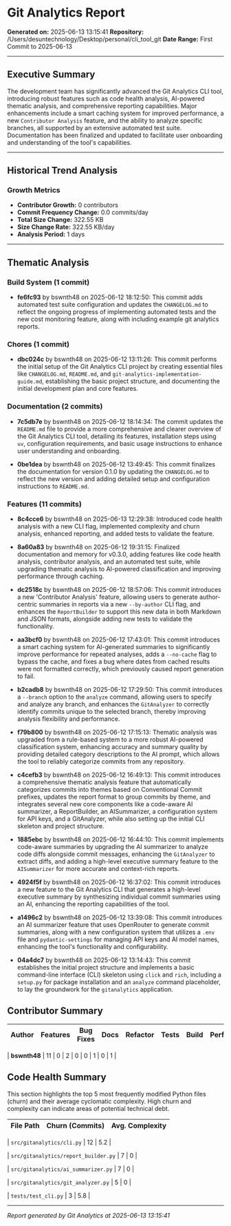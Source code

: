 # Git Analytics Report

**Generated on:** 2025-06-13 13:15:41
**Repository:** /Users/desuntechnology/Desktop/personal/cli_tool_git
**Date Range:** First Commit to 2025-06-13

---

## Executive Summary

The development team has significantly advanced the Git Analytics CLI tool, introducing robust features such as code health analysis, AI-powered thematic analysis, and comprehensive reporting capabilities. Major enhancements include a smart caching system for improved performance, a new `Contributor Analysis` feature, and the ability to analyze specific branches, all supported by an extensive automated test suite. Documentation has been finalized and updated to facilitate user onboarding and understanding of the tool's capabilities.

---


## Historical Trend Analysis

### Growth Metrics
- **Contributor Growth:** 0 contributors
- **Commit Frequency Change:** 0.0 commits/day
- **Total Size Change:** 322.55 KB
- **Size Change Rate:** 322.55 KB/day
- **Analysis Period:** 1 days




---

## Thematic Analysis


### Build System (1 commit)

- **fe6fc93** by bswnth48 on 2025-06-12 18:12:50: This commit adds automated test suite configuration and updates the `CHANGELOG.md` to reflect the ongoing progress of implementing automated tests and the new cost monitoring feature, along with including example git analytics reports.


### Chores (1 commit)

- **dbc024c** by bswnth48 on 2025-06-12 13:11:26: This commit performs the initial setup of the Git Analytics CLI project by creating essential files like `CHANGELOG.md`, `README.md`, and `git-analytics-implementation-guide.md`, establishing the basic project structure, and documenting the initial development plan and core features.


### Documentation (2 commits)

- **7c5db7e** by bswnth48 on 2025-06-12 18:14:34: The commit updates the `README.md` file to provide a more comprehensive and clearer overview of the Git Analytics CLI tool, detailing its features, installation steps using `uv`, configuration requirements, and basic usage instructions to enhance user understanding and onboarding.

- **0be1dea** by bswnth48 on 2025-06-12 13:49:45: This commit finalizes the documentation for version 0.1.0 by updating the `CHANGELOG.md` to reflect the new version and adding detailed setup and configuration instructions to `README.md`.


### Features (11 commits)

- **8c4cce6** by bswnth48 on 2025-06-13 12:29:38: Introduced code health analysis with a new CLI flag, implemented complexity and churn analysis, enhanced reporting, and added tests to validate the feature.

- **8a60a83** by bswnth48 on 2025-06-12 19:31:15: Finalized documentation and memory for v0.3.0, adding features like code health analysis, contributor analysis, and an automated test suite, while upgrading thematic analysis to AI-powered classification and improving performance through caching.

- **dc2518c** by bswnth48 on 2025-06-12 18:57:06: This commit introduces a new 'Contributor Analysis' feature, allowing users to generate author-centric summaries in reports via a new `--by-author` CLI flag, and enhances the `ReportBuilder` to support this new data in both Markdown and JSON formats, alongside adding new tests to validate the functionality.

- **aa3bcf0** by bswnth48 on 2025-06-12 17:43:01: This commit introduces a smart caching system for AI-generated summaries to significantly improve performance for repeated analyses, adds a `--no-cache` flag to bypass the cache, and fixes a bug where dates from cached results were not formatted correctly, which previously caused report generation to fail.

- **b2cadb8** by bswnth48 on 2025-06-12 17:29:50: This commit introduces a `--branch` option to the `analyze` command, allowing users to specify and analyze any branch, and enhances the `GitAnalyzer` to correctly identify commits unique to the selected branch, thereby improving analysis flexibility and performance.

- **f79b800** by bswnth48 on 2025-06-12 17:15:13: Thematic analysis was upgraded from a rule-based system to a more robust AI-powered classification system, enhancing accuracy and summary quality by providing detailed category descriptions to the AI prompt, which allows the tool to reliably categorize commits from any repository.

- **c4cefb3** by bswnth48 on 2025-06-12 16:49:13: This commit introduces a comprehensive thematic analysis feature that automatically categorizes commits into themes based on Conventional Commit prefixes, updates the report format to group commits by theme, and integrates several new core components like a code-aware AI summarizer, a ReportBuilder, an AISummarizer, a configuration system for API keys, and a GitAnalyzer, while also setting up the initial CLI skeleton and project structure.

- **1885ebc** by bswnth48 on 2025-06-12 16:44:10: This commit implements code-aware summaries by upgrading the AI summarizer to analyze code diffs alongside commit messages, enhancing the `GitAnalyzer` to extract diffs, and adding a high-level executive summary feature to the `AISummarizer` for more accurate and context-rich reports.

- **4924f5f** by bswnth48 on 2025-06-12 16:37:02: This commit introduces a new feature to the Git Analytics CLI that generates a high-level executive summary by synthesizing individual commit summaries using an AI, enhancing the reporting capabilities of the tool.

- **a1496c2** by bswnth48 on 2025-06-12 13:39:08: This commit introduces an AI summarizer feature that uses OpenRouter to generate commit summaries, along with a new configuration system that utilizes a `.env` file and `pydantic-settings` for managing API keys and AI model names, enhancing the tool's functionality and configurability.

- **04a4dc7** by bswnth48 on 2025-06-12 13:14:43: This commit establishes the initial project structure and implements a basic command-line interface (CLI) skeleton using `click` and `rich`, including a `setup.py` for package installation and an `analyze` command placeholder, to lay the groundwork for the `gitanalytics` application.




## Contributor Summary

| Author        | Features | Bug Fixes | Docs | Refactor | Tests | Build | Perf. | Chores |
|---------------|----------|-----------|------|----------|-------|-------|-------|--------|

| **bswnth48** | 11 | 0 | 2 | 0 | 0 | 1 | 0 | 1 |




## Code Health Summary

This section highlights the top 5 most frequently modified Python files (churn) and their average cyclomatic complexity. High churn and complexity can indicate areas of potential technical debt.

| File Path | Churn (Commits) | Avg. Complexity |
|-----------|-----------------|-----------------|

| `src/gitanalytics/cli.py` | 12 | 5.2 |

| `src/gitanalytics/report_builder.py` | 7 | 0 |

| `src/gitanalytics/ai_summarizer.py` | 7 | 0 |

| `src/gitanalytics/git_analyzer.py` | 5 | 0 |

| `tests/test_cli.py` | 3 | 5.8 |



---
*Report generated by Git Analytics at 2025-06-13 13:15:41*